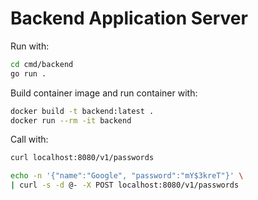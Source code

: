 # Backend Application Server

Run with:

```bash
cd cmd/backend
go run .
```

Build container image and run container with:

```bash
docker build -t backend:latest .
docker run --rm -it backend
```

Call with:

```bash
curl localhost:8080/v1/passwords

echo -n '{"name":"Google", "password":"mY$3kreT"}' \
| curl -s -d @- -X POST localhost:8080/v1/passwords
```

